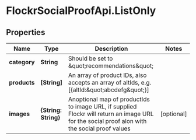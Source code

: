 # FlockrSocialProofApi.ListOnly

## Properties
Name | Type | Description | Notes
------------ | ------------- | ------------- | -------------
**category** | **String** | Should be set to \&quot;recommendations\&quot; | 
**products** | **[String]** | An array of product IDs, also accepts an array of altIds, e.g. [{altId:\&quot;abcdefg\&quot;}] | 
**images** | **{String: String}** | Anoptional map of productIds to image URL, if supplied Flockr will return an image URL for the social proof alon with the social proof values | [optional] 
